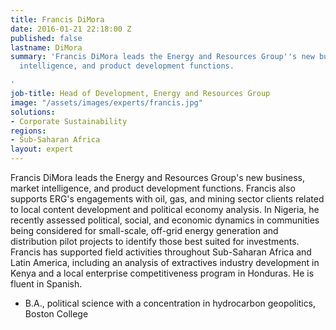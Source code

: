 ```yaml
---
title: Francis DiMora
date: 2016-01-21 22:18:00 Z
published: false
lastname: DiMora
summary: 'Francis DiMora leads the Energy and Resources Group''s new business, market
  intelligence, and product development functions.

'
job-title: Head of Development, Energy and Resources Group
image: "/assets/images/experts/francis.jpg"
solutions:
- Corporate Sustainability
regions:
- Sub-Saharan Africa
layout: expert
---
```


Francis DiMora leads the Energy and Resources Group's new business, market intelligence, and product development functions. Francis also supports ERG's engagements with oil, gas, and mining sector clients related to local content development and political economy analysis. In Nigeria, he recently assessed political, social, and economic dynamics in communities being considered for small-scale, off-grid energy generation and distribution pilot projects to identify those best suited for investments. Francis has supported field activities throughout Sub-Saharan Africa and Latin America, including an analysis of extractives industry development in Kenya and a local enterprise competitiveness program in Honduras. He is fluent in Spanish.

* B.A., political science with a concentration in hydrocarbon geopolitics, Boston College
